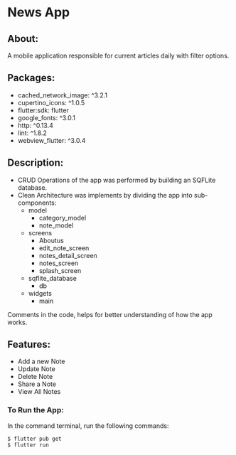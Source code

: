 # News App

## About:

A mobile application responsible for current articles daily with filter options.

## Packages:

<ul>
<li>cached_network_image: ^3.2.1</li>
<li>cupertino_icons: ^1.0.5</li>
<li>flutter:sdk: flutter</li>
<li>google_fonts: ^3.0.1</li>
<li>http: ^0.13.4</li>
<li>lint: ^1.8.2</li>
<li>webview_flutter: ^3.0.4</li>
</ul>

## Description:

<ul>
<li> CRUD Operations of the app was performed by building an SQFLite database. </li>
<li> Clean Architecture was implements by dividing the app into sub-components:
<ul>

<li> model <ul>
<li> category_model </li>
<li> note_model </li>
</ul>
</li>

<li> screens <ul>
<li>Aboutus</li>
<li> edit_note_screen </li>
<li> notes_detail_screen </li>
<li> notes_screen </li>
<li> splash_screen </li>
</ul>
</li>

<li> sqflite_database <ul>
<li> db </li>
</ul>
</li>

<li> widgets <ul>
<li>main</li>
</ul>
</li>

</ul> 
</li></li>
</ul>
Comments in the code, helps for better understanding of how the app works.

## Features:

<ul>
<li>Add a new Note</li>
<li>Update Note</li>
<li>Delete Note</li>
<li>Share a Note</li>
<li>View All Notes</li>
</ul>

### To Run the App:

In the command terminal, run the following commands:

    $ flutter pub get
    $ flutter run
